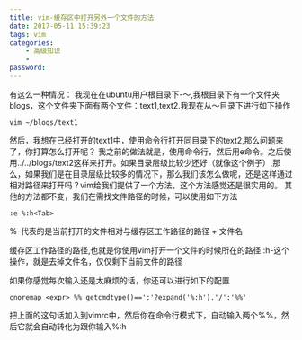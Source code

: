 ```yaml
---
title: vim-缓存区中打开另外一个文件的方法
date: 2017-05-11 15:39:23
tags: vim
categories:
    - 高级知识
    - 
password: 
---
```


有这么一种情况：
我现在在ubuntu用户根目录下-～,我根目录下有一个文件夹blogs，这个文件夹下面有两个文件：text1,text2.我现在从～目录下进行如下操作

```
vim ~/blogs/text1
```
然后，我想在已经打开的text1中，使用命令行打开同目录下的text2,那么问题来了，你打算怎么打开呢？
我之前的做法就是，使用命令行，然后用e命令。之后使用../../blogs/text2这样来打开。如果目录层级比较少还好（就像这个例子）,那么，如果我们是在目录层级比较多的情况下，那么我们该怎么做呢，还是这样通过相对路径来打开吗？vim给我们提供了一个方法，这个方法感觉还是很实用的。
其他的方法都不变，我们在需找文件路径的时候，可以使用如下方法

```
:e %:h<Tab>
```
%-代表的是当前打开的文件相对与缓存区工作路径的路径 + 文件名

缓存区工作路径的路径,也就是你使用vim打开一个文件的时候所在的路径
:h-这个操作，就是去掉文件名，仅仅剩下当前文件的路径

如果你感觉每次输入还是太麻烦的话，你还可以进行如下的配置 　
```vim
cnoremap <expr> %% getcmdtype()==':'?expand('%:h').'/':'%%'

````
把上面的这句话加入到vimrc中，然后你在命令行模式下，自动输入两个%%，然后它就会自动转化为跟你输入%:h<Tab>

